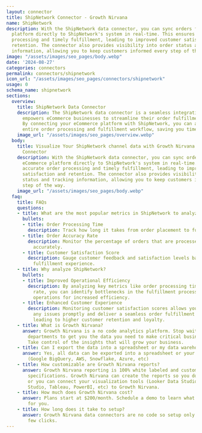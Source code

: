 ```yaml
---
layout: connector
title: ShipNetwork Connector - Growth Nirvana
name: ShipNetwork
description: With the ShipNetwork data connector, you can sync orders from your eCommerce
  platform directly to ShipNetwork's system in real-time. This ensures accurate order
  processing and timely fulfillment, leading to improved customer satisfaction and
  retention. The connector also provides visibility into order status and tracking
  information, allowing you to keep customers informed every step of the way.
image: "/assets/images/seo_pages/body.webp"
date: '2024-08-27'
categories: connectors
permalink: connectors/shipnetwork
icon_url: "/assets/images/seo_pages/connectors/shipnetwork"
usage: 0
schema_name: shipnetwork
sections:
  overview:
    title: ShipNetwork Data Connector
    description: The ShipNetwork data connector is a seamless integration tool that
      empowers eCommerce businesses to streamline their order fulfillment process.
      By connecting your eCommerce platform with ShipNetwork, you can automate the
      entire order processing and fulfillment workflow, saving you time and resources.
    image_url: "/assets/images/seo_pages/overview.webp"
  body:
    title: Visualize Your ShipNetwork channel data with Growth Nirvana's ShipNetwork
      Connector
    description: With the ShipNetwork data connector, you can sync orders from your
      eCommerce platform directly to ShipNetwork's system in real-time. This ensures
      accurate order processing and timely fulfillment, leading to improved customer
      satisfaction and retention. The connector also provides visibility into order
      status and tracking information, allowing you to keep customers informed every
      step of the way.
    image_url: "/assets/images/seo_pages/body.webp"
  faq:
    title: FAQs
    questions:
    - title: What are the most popular metrics in ShipNetwork to analyze?
      bullets:
      - title: Order Processing Time
        description: Track how long it takes from order placement to fulfillment completion.
      - title: Order Accuracy Rate
        description: Monitor the percentage of orders that are processed and fulfilled
          accurately.
      - title: Customer Satisfaction Score
        description: Gauge customer feedback and satisfaction levels based on order
          fulfillment experience.
    - title: Why analyze ShipNetwork?
      bullets:
      - title: Improved Operational Efficiency
        description: By analyzing key metrics like order processing time and accuracy
          rate, you can identify bottlenecks in the fulfillment process and optimize
          operations for increased efficiency.
      - title: Enhanced Customer Experience
        description: Monitoring customer satisfaction scores allows you to address
          any issues promptly and deliver a seamless order fulfillment experience,
          leading to higher customer retention and loyalty.
    - title: What is Growth Nirvana?
      answer: Growth Nirvana is a no code analytics platform. Stop waiting for other
        departments to get you the data you need to make critical business decisions.
        Take control of the insights that will grow your business.
    - title: Can I export the data into a spreadsheet or my data warehouse?
      answer: Yes, all data can be exported into a spreadsheet or your data warehouse
        (Google BigQuery, AWS, Snowflake, Azure, etc)
    - title: How customizable are Growth Nirvana reports?
      answer: Growth Nirvana reporting is 100% white labeled and customized to your
        specifications. Growth Nirvana can create the reports so you don’t have to
        or you can connect your visualization tools (Looker Data Studio/Google Data
        Studio, Tableau, PowerBI, etc) to Growth Nirvana.
    - title: How much does Growth Nirvana cost?
      answer: Plans start at $200/month. Schedule a demo to learn what plan is best
        for you.
    - title: How long does it take to setup?
      answer: Growth Nirvana data connectors are no code so setup only requires a
        few clicks.
---
```

